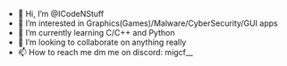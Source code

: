 - 👋 Hi, I’m @ICodeNStuff
- 👀 I’m interested in Graphics(Games)/Malware/CyberSecurity/GUI apps
- 🌱 I’m currently learning C/C++ and Python
- 💞️ I’m looking to collaborate on anything really
- 📫 How to reach me dm me on discord:
migcf__

<!---
ICodeNStuff/ICodeNStuff is a ✨ special ✨ repository because its `README.md` (this file) appears on your GitHub profile.
You can click the Preview link to take a look at your changes.
--->
